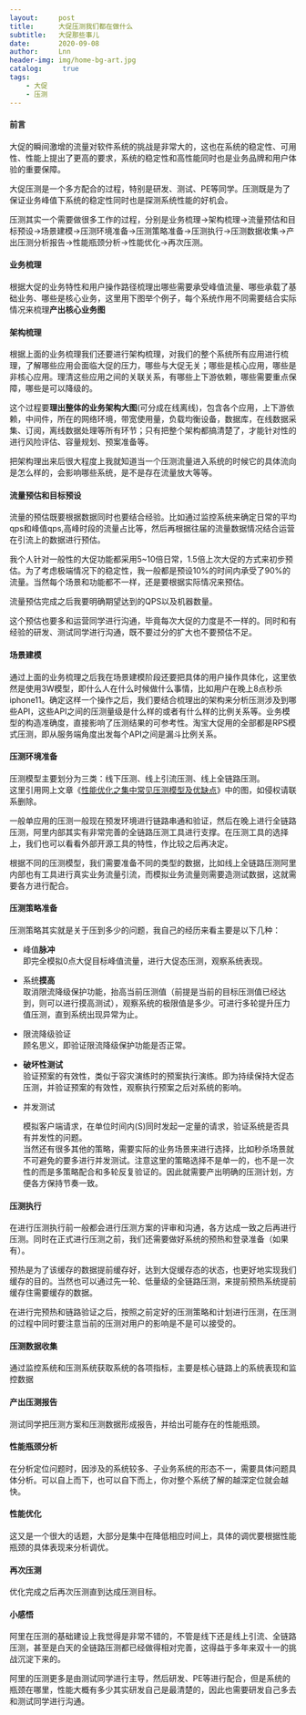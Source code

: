 ```yaml
---
layout:     post
title:      大促压测我们都在做什么
subtitle:   大促那些事儿
date:       2020-09-08
author:     Lnn
header-img: img/home-bg-art.jpg
catalog: 	 true
tags:
    - 大促
    - 压测
---
```



#### 前言
大促的瞬间激增的流量对软件系统的挑战是非常大的，这也在系统的稳定性、可用性、性能上提出了更高的要求，系统的稳定性和高性能同时也是业务品牌和用户体验的重要保障。

大促压测是一个多方配合的过程，特别是研发、测试、PE等同学。压测既是为了保证业务峰值下系统的稳定性同时也是探测系统性能的好机会。

压测其实一个需要做很多工作的过程，分别是业务梳理->架构梳理->流量预估和目标预设->场景建模->压测环境准备->压测策略准备->压测执行->压测数据收集->产出压测分析报告->性能瓶颈分析->性能优化->再次压测。

#### 业务梳理
根据大促的业务特性和用户操作路径梳理出哪些需要承受峰值流量、哪些承载了基础业务、哪些是核心业务，这里用下图举个例子，每个系统作用不同需要结合实际情况来梳理**产出核心业务图**


#### 架构梳理
根据上面的业务梳理我们还要进行架构梳理，对我们的整个系统所有应用进行梳理，了解哪些应用会面临大促的压力，哪些与大促无关；哪些是核心应用，哪些是非核心应用。理清这些应用之间的关联关系，有哪些上下游依赖，哪些需要重点保障，哪些是可以降级的。

这个过程要**理出整体的业务架构大图**(可分成在线离线)，包含各个应用，上下游依赖，中间件，所在的网络环境，带宽使用量，负载均衡设备，数据库，在线数据采集、订阅，离线数据处理等所有环节；只有把整个架构都搞清楚了，才能针对性的进行风险评估、容量规划、预案准备等。

把架构理出来后很大程度上我就知道当一个压测流量进入系统的时候它的具体流向是怎么样的，会影响哪些系统，是不是存在流量放大等等。

#### 流量预估和目标预设
流量的预估既要根据数据同时也要结合经验。比如通过监控系统来确定日常的平均qps和峰值qps,高峰时段的流量占比等，然后再根据往届的流量数据情况结合运营在引流上的数据进行预估。

我个人针对一般性的大促功能都采用5~10倍日常，1.5倍上次大促的方式来初步预估。为了考虑极端情况下的稳定性，我一般都是预设10%的时间内承受了90%的流量。当然每个场景和功能都不一样，还是要根据实际情况来预估。

流量预估完成之后我要明确期望达到的QPS以及机器数量。

这个预估也要多和运营同学进行沟通，毕竟每次大促的力度是不一样的。同时和有经验的研发、测试同学进行沟通，既不要过分的扩大也不要预估不足。

#### 场景建模
通过上面的业务梳理之后我在场景建模阶段还要把具体的用户操作具体化，这里依然是使用3W模型，即什么人在什么时候做什么事情，比如用户在晚上8点秒杀iphone11。确定这样一个操作之后，我们要结合梳理出的架构来分析压测涉及到哪些API，这些API之间的压测量级是什么样的或者有什么样的比例关系等。业务模型的构造准确度，直接影响了压测结果的可参考性。淘宝大促用的全部都是RPS模式压测，即从服务端角度出发每个API之间是漏斗比例关系。

#### 压测环境准备

压测模型主要划分为三类：线下压测、线上引流压测、线上全链路压测。<br />这里引用网上文章《[性能优化之集中常见压测模型及优缺点](https://mp.weixin.qq.com/s?spm=a2c6h.12873639.0.0.4d911cc7MMLxM1&__biz=MzA5MTA0NjgzMQ==&mid=402391031&idx=1&sn=6835f6395fc709a1e7d4261815a6a683&;mpshare=1&scene=1&srcid=1031QI2R0A7i5XQc1el0Yb43&scene=25#wechat_redirect)》中的图，如侵权请联系删除。


一般单应用的压测一般现在预发环境进行链路串通和验证，然后在晚上进行全链路压测，阿里内部其实有非常完善的全链路压测工具进行支撑。在压测工具的选择上，我们也可以看看外部开源工具的特性，作比较之后再决定。

根据不同的压测模型，我们需要准备不同的类型的数据，比如线上全链路压测阿里内部也有工具进行真实业务流量引流，而模拟业务流量则需要造测试数据，这就需要各方进行配合。

#### 压测策略准备
压测策略其实就是关于压到多少的问题，我自己的经历来看主要是以下几种：

- 峰值**脉冲**<br />即完全模拟0点大促目标峰值流量，进行大促态压测，观察系统表现。
- 系统**摸高**<br />取消限流降级保护功能，抬高当前压测值（前提是当前的目标压测值已经达到，则可以进行摸高测试），观察系统的极限值是多少。可进行多轮提升压力值压测，直到系统出现异常为止。
- 限流降级验证<br />顾名思义，即验证限流降级保护功能是否正常。
- **破坏性测试**<br />验证预案的有效性，类似于容灾演练时的预案执行演练。即为持续保持大促态压测，并验证预案的有效性，观察执行预案之后对系统的影响。
- 并发测试

     模拟客户端请求，在单位时间内(S)同时发起一定量的请求，验证系统是否具有并发性的问题。<br />当然还有很多其他的策略，需要实际的业务场景来进行选择，比如秒杀场景就不可避免的要多进行并发测试。注意这里的策略选择不是单一的，也不是一次性的而是多策略配合和多轮反复验证的。因此就需要产出明确的压测计划，方便各方保持节奏一致。


#### 压测执行
在进行压测执行前一般都会进行压测方案的评审和沟通，各方达成一致之后再进行压测。同时在正式进行压测之前，我们还需要做好系统的预热和登录准备（如果有）。

预热是为了该缓存的数据提前缓存好，达到大促缓存态的状态，也更好地实现我们缓存的目的。当然也可以通过先一轮、低量级的全链路压测，来提前预热系统提前缓存住需要缓存的数据。

在进行完预热和链路验证之后，按照之前定好的压测策略和计划进行压测，在压测的过程中同时要注意当前的压测对用户的影响是不是可以接受的。

#### 压测数据收集
通过监控系统和压测系统获取系统的各项指标，主要是核心链路上的系统表现和监控数据

#### 产出压测报告
测试同学把压测方案和压测数据形成报告，并给出可能存在的性能瓶颈。

#### 性能瓶颈分析
在分析定位问题时，因涉及的系统较多、子业务系统的形态不一，需要具体问题具体分析。可以自上而下，也可以自下而上，你对整个系统了解的越深定位就会越快。

#### 性能优化
这又是一个很大的话题，大部分是集中在降低相应时间上，具体的调优要根据性能瓶颈的具体表现来分析调优。

#### 再次压测
优化完成之后再次压测直到达成压测目标。

#### 小感悟
阿里在压测的基础建设上我觉得是非常不错的，不管是线下还是线上引流、全链路压测，甚至是白天的全链路压测都已经做得相对完善，这得益于多年来双十一的挑战沉淀下来的。

阿里的压测更多是由测试同学进行主导，然后研发、PE等进行配合，但是系统的瓶颈在哪里，性能大概有多少其实研发自己是最清楚的，因此也需要研发自己多去和测试同学进行沟通。
